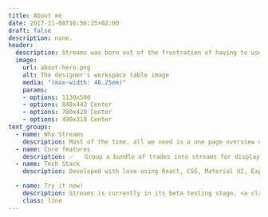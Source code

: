 ```yaml
---
title: About me
date: 2017-11-08T16:56:15+02:00
draft: false
description: none.
header:
  description: Streams was born out of the frustration of having to use Google Sheets to keep track of your investments.
  image:
    url: about-hero.png
    alt: The designer's workspace table image
    media: "(max-width: 46.25em)"
    params:
    - options: 1130x500
    - options: 848x443 Center
    - options: 700x420 Center
    - options: 490x318 Center
text_groups:
  - name: Why Streams
    description: Most of the time, all we need is a one page overview of how all our investments are doing. Streams collect current price data of your asset from the internet, and shows you the returns of your trades. It <span class="accent-text"> uses the idea of a stream of trades as a logical reasoning unit </span> to better reason about the profitability of a series of trades of the same asset through time.
  - name: Core features
    description: ✅   Group a bundle of trades into streams for displaying an aggregate ROI - enabling you to better categorize and reason about different streams of trades. <br/><br/> ✅ Get real time prices of US stocks, ETFs, International Stocks from 18 global exchanges, and 🌖 Cryptocurrencies. <br/><br/> ✅ Visually distinguish realized and unrealized returns within a Stream. <br/><br/> ✅ Simple interface for adding/deleting/updating trades and streams. <br/><br/> ✅ Toggle quickly between different currency denominations of your choice to get a nominalized view of value.
  - name: Tech Stack
    description: Developed with love using React, CSS, Material UI, Express, and MongoDB.

  - name: Try it now!
    description: Streams is currently in its beta testing stage. <a class="accent-text bold-text" href="https:app.streamsapp.xyz/signup">Sign up</a> now to be a beta tester! We would love to have your feedback.
    class: line
---
```

